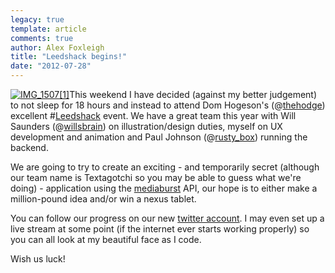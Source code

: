 ```yaml
---
legacy: true 
template: article 
comments: true 
author: Alex Foxleigh
title: "Leedshack begins!"
date: "2012-07-28"
---
```


[![](http://139.59.160.63/wp-content/uploads/2012/07/IMG_15071-300x225.jpg "IMG_1507[1]")](http://foxleigh.me/wp-content/uploads/2012/07/IMG_15071.jpg)This weekend I have decided (against my better judgement) to not sleep for 18 hours and instead to attend Dom Hogeson's (@[thehodge](http://www.twitter.com/thehodge)) excellent #[Leedshack](http://leedshack.com/) event. We have a great team this year with Will Saunders (@[willsbrain](http://www.twitter.com/willsbrain)) on illustration/design duties, myself on UX development and animation and Paul Johnson (@[rusty\_box](http://www.twitter.com/rusty_box)) running the backend.

We are going to try to create an exciting - and temporarily secret (although our team name is Textagotchi so you may be able to guess what we're doing) - application using the [mediaburst](http://www.mediaburst.co.uk/) API, our hope is to either make a million-pound idea and/or win a nexus tablet.

You can follow our progress on our new [twitter account](http://twitter.com/textagotchi). I may even set up a live stream at some point (if the internet ever starts working properly) so you can all look at my beautiful face as I code.

Wish us luck!

